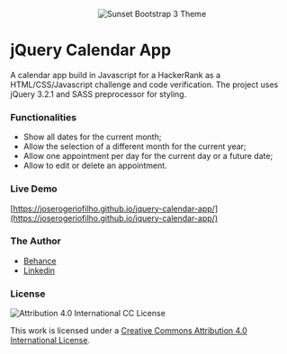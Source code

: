 <p align="center"><img alt="Sunset Bootstrap 3 Theme" src="https://user-images.githubusercontent.com/12038461/50982090-8bf91780-14e3-11e9-94a5-1181ecee3616.png"></p>

# jQuery Calendar App
A calendar app build in Javascript for a HackerRank as a HTML/CSS/Javascript challenge and code verification. The project uses jQuery 3.2.1 and SASS preprocessor for styling.

### Functionalities

* Show all dates for the current month;
* Allow the selection of a different month for the current year;
* Allow one appointment per day for the current day or a future date;
* Allow to edit or delete an appointment.

### Live Demo
[https://joserogeriofilho.github.io/jquery-calendar-app/](https://joserogeriofilho.github.io/jquery-calendar-app/)

### The Author
* [Behance](https://www.behance.net/joserogeriofilho)
* [Linkedin](https://www.linkedin.com/in/joserogeriofilho/)

### License
![Attribution 4.0 International CC License](https://i.creativecommons.org/l/by/4.0/88x31.png)

This work is licensed under a [Creative Commons Attribution 4.0 International License](http://creativecommons.org/licenses/by/4.0/).
